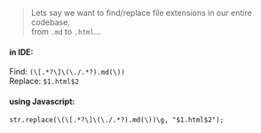 > Lets say we want to find/replace file extensions in our entire codebase,  
from `.md` to `.html`...  
  
#### in IDE:  
Find: `(\[.*?\]\(\./.*?).md(\))`  
Replace: `$1.html$2`  
  
#### using Javascript:  
  
`str.replace(\(\[.*?\]\(\./.*?).md(\))\g, "$1.html$2");`  
  
<br /> 